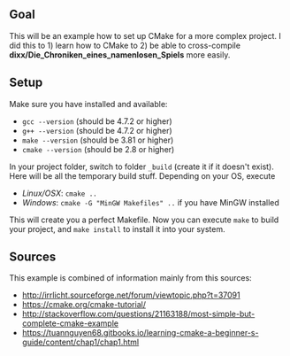 ## Goal
This will be an example how to set up CMake for a more complex project.
I did this to 1) learn how to CMake to 2) be able to cross-compile **dixx/Die_Chroniken_eines_namenlosen_Spiels** more easily.

## Setup
Make sure you have installed and available:
- `gcc --version` (should be 4.7.2 or higher)
- `g++ --version` (should be 4.7.2 or higher)
- `make --version` (should be 3.81 or higher)
- `cmake --version` (should be 2.8 or higher)

In your project folder, switch to folder `_build` (create it if it doesn't exist). Here will be all the temporary build stuff.
Depending on your OS, execute
- *Linux/OSX*: `cmake ..`
- *Windows*: `cmake -G "MinGW Makefiles" ..` if you have MinGW installed

This will create you a perfect Makefile.
Now you can execute `make` to build your project, and `make install` to install it into your system.

## Sources
This example is combined of information mainly from this sources:
- http://irrlicht.sourceforge.net/forum/viewtopic.php?t=37091
- https://cmake.org/cmake-tutorial/
- http://stackoverflow.com/questions/21163188/most-simple-but-complete-cmake-example
- https://tuannguyen68.gitbooks.io/learning-cmake-a-beginner-s-guide/content/chap1/chap1.html
